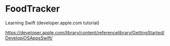 # FoodTracker
Learning Swift (developer.apple.com tutorial)

https://developer.apple.com/library/content/referencelibrary/GettingStarted/DevelopiOSAppsSwift/
